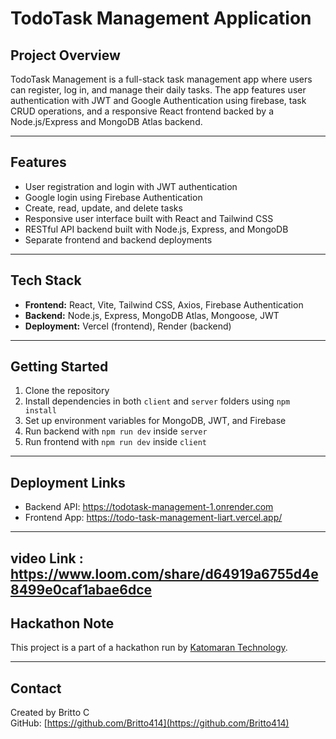 # TodoTask Management Application

## Project Overview
TodoTask Management is a full-stack task management app where users can register, log in, and manage their daily tasks. The app features user authentication with JWT and Google Authentication using firebase, task CRUD operations, and a responsive React frontend backed by a Node.js/Express and MongoDB Atlas backend.

---

## Features
- User registration and login with JWT authentication
- Google login using Firebase Authentication
- Create, read, update, and delete tasks
- Responsive user interface built with React and Tailwind CSS
- RESTful API backend built with Node.js, Express, and MongoDB
- Separate frontend and backend deployments

---

## Tech Stack
- **Frontend:** React, Vite, Tailwind CSS, Axios, Firebase Authentication
- **Backend:** Node.js, Express, MongoDB Atlas, Mongoose, JWT
- **Deployment:** Vercel (frontend), Render (backend)

---

## Getting Started
1. Clone the repository  
2. Install dependencies in both `client` and `server` folders using `npm install`  
3. Set up environment variables for MongoDB, JWT, and Firebase  
4. Run backend with `npm run dev` inside `server`  
5. Run frontend with `npm run dev` inside `client`  

---

## Deployment Links
- Backend API: https://todotask-management-1.onrender.com  
- Frontend App: https://todo-task-management-liart.vercel.app/

---

## video Link : https://www.loom.com/share/d64919a6755d4e8499e0caf1abae6dce

## Hackathon Note
This project is a part of a hackathon run by [Katomaran Technology](https://www.katomaran.com).

---

## Contact
Created by Britto C  
GitHub: [https://github.com/Britto414](https://github.com/Britto414)
